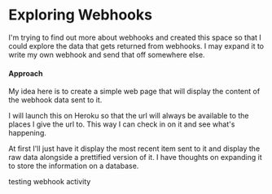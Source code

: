 # Exploring Webhooks
I'm trying to find out more about webhooks and created this space so that I could explore the data that gets returned from webhooks. I may expand it to write my own webhook and send that off somewhere else.

#### Approach
My idea here is to create a simple web page that will display the content of the webhook data sent to it.

I will launch this on Heroku so that the url will always be available to the places I give the url to. This way I can check in on it and see what's happening.

At first I'll just have it display the most recent item sent to it and display the raw data alongside a prettified version of it. I have thoughts on expanding it to store the information on a database.


testing webhook activity
